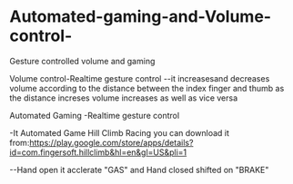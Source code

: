 # Automated-gaming-and-Volume-control-
Gesture controlled volume and gaming

Volume control-Realtime gesture control
--it increasesand decreases volume according to the distance between the index finger and thumb as the distance increses volume increases as well as vice versa


Automated Gaming -Realtime gesture control

-It Automated Game 
Hill Climb Racing 
you can download it from:https://play.google.com/store/apps/details?id=com.fingersoft.hillclimb&hl=en&gl=US&pli=1


--Hand open it acclerate "GAS" and Hand closed shifted on "BRAKE"
